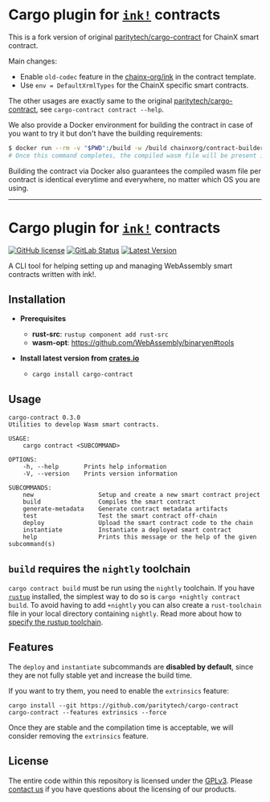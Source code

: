 # Cargo plugin for [`ink!`](https://github.com/chainx-org/ink) contracts

This is a fork version of original [paritytech/cargo-contract](https://github.com/paritytech/cargo-contract) for ChainX smart contract.

Main changes:

- Enable `old-codec` feature in the [chainx-org/ink](https://github.com/chainx-org/ink) in the contract template.
- Use `env = DefaultXrmlTypes` for the ChainX specific smart contracts.

The other usages are exactly same to the original [paritytech/cargo-contract](https://github.com/paritytech/cargo-contract), see `cargo-contract contract --help`.

We also provide a Docker environment for building the contract in case of you want to try it but don't have the building requirements:

```bash
$ docker run --rm -v "$PWD":/build -w /build chainxorg/contract-builder:v0.6.1 cargo contract build
# Once this command completes, the compiled wasm file will be present in target/XXX.wasm.
```

Building the contract via Docker also guarantees the compiled wasm file per contract is identical everytime and everywhere, no matter which OS you are using.

-----------------------------

# Cargo plugin for [`ink!`](https://github.com/paritytech/ink) contracts

[![GitHub license](https://img.shields.io/github/license/paritytech/cargo-contract)](LICENSE) 
[![GitLab Status](https://gitlab.parity.io/parity/cargo-contract/badges/master/pipeline.svg)](https://gitlab.parity.io/parity/cargo-contract/pipelines)
[![Latest Version](https://img.shields.io/crates/v/cargo-contract.svg)](https://crates.io/crates/cargo-contract)

A CLI tool for helping setting up and managing WebAssembly smart contracts written with ink!.

## Installation

- **Prerequisites**

  - **rust-src**: `rustup component add rust-src`
  - **wasm-opt**: https://github.com/WebAssembly/binaryen#tools

- **Install latest version from [crates.io](https://crates.io/crates/cargo-contract)**
  - `cargo install cargo-contract`

## Usage

```
cargo-contract 0.3.0
Utilities to develop Wasm smart contracts.

USAGE:
    cargo contract <SUBCOMMAND>

OPTIONS:
    -h, --help       Prints help information
    -V, --version    Prints version information

SUBCOMMANDS:
    new                  Setup and create a new smart contract project
    build                Compiles the smart contract
    generate-metadata    Generate contract metadata artifacts
    test                 Test the smart contract off-chain
    deploy               Upload the smart contract code to the chain
    instantiate          Instantiate a deployed smart contract
    help                 Prints this message or the help of the given subcommand(s)
```

## `build` requires the `nightly` toolchain

`cargo contract build` must be run using the `nightly` toolchain. If you have 
[`rustup`](https://github.com/rust-lang/rustup) installed, the simplest way to do so is `cargo +nightly contract build`.
To avoid having to add `+nightly` you can also create a `rust-toolchain` file in your local directory containing 
`nightly`. Read more about how to [specify the rustup toolchain](https://github.com/rust-lang/rustup#override-precedence).

## Features

The `deploy` and `instantiate` subcommands are **disabled by default**, since they are not fully stable yet and increase the build time.

If you want to try them, you need to enable the `extrinsics` feature:

`cargo install --git https://github.com/paritytech/cargo-contract cargo-contract --features extrinsics --force`

Once they are stable and the compilation time is acceptable, we will consider removing the `extrinsics` feature.

## License

The entire code within this repository is licensed under the [GPLv3](LICENSE). Please [contact us](https://www.parity.io/contact/) if you have questions about the licensing of our products.


